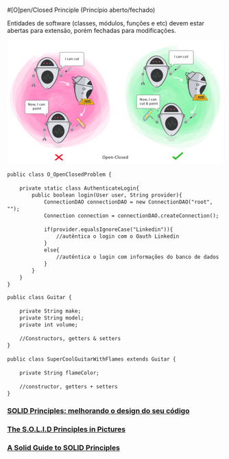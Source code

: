 #[O]pen/Closed Principle (Princípio aberto/fechado)

Entidades de software (classes, módulos, funções e etc) devem estar abertas para extensão, porém fechadas para modificações.

![](./ocp.png)

```
public class O_OpenClosedProblem {

    private static class AuthenticateLogin{
        public boolean login(User user, String provider){
            ConnectionDAO connectionDAO = new ConnectionDAO("root", "");
            Connection connection = connectionDAO.createConnection();

            if(provider.equalsIgnoreCase("Linkedin")){
                //autêntica o login com o Oauth Linkedin
            }
            else{
                //autêntica o login com informações do banco de dados
            }
        }
    }
}
```

```
public class Guitar {

    private String make;
    private String model;
    private int volume;

    //Constructors, getters & setters
}

public class SuperCoolGuitarWithFlames extends Guitar {

    private String flameColor;

    //constructor, getters + setters
}
```

### [SOLID Principles: melhorando o design do seu código](https://www.zup.com.br/blog/design-principle-solid)
### [The S.O.L.I.D Principles in Pictures](https://medium.com/backticks-tildes/the-s-o-l-i-d-principles-in-pictures-b34ce2f1e898)
### [A Solid Guide to SOLID Principles](https://www.baeldung.com/solid-principles)

